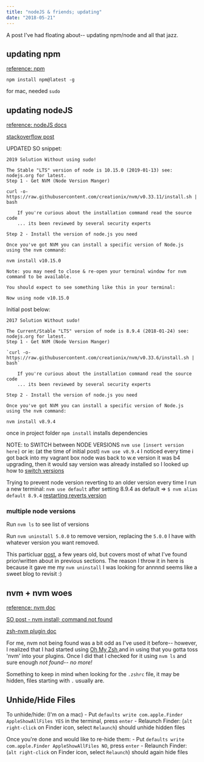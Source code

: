 ```yaml
---
title: "nodeJS & friends; updating"
date: "2018-05-21"
---
```


A post I've had floating about-- updating npm/node and all that jazz.

## updating npm

[reference: npm](https://docs.npmjs.com/getting-started/installing-node)

`npm install npm@latest -g`

for mac, needed `sudo`

## updating nodeJS

[reference: nodeJS docs](https://nodejs.org/en/)

[stackoverflow post](https://stackoverflow.com/questions/10075990/upgrading-node-js-to-latest-version#10076029)

UPDATED SO snippet:

```
2019 Solution Without using sudo!

The Stable "LTS" version of node is 10.15.0 (2019-01-13) see: nodejs.org for latest.
Step 1 - Get NVM (Node Version Manger)

curl -o- https://raw.githubusercontent.com/creationix/nvm/v0.33.11/install.sh | bash

    If you're curious about the installation command read the source code
    ... its been reviewed by several security experts

Step 2 - Install the version of node.js you need

Once you've got NVM you can install a specific version of Node.js using the nvm command:

nvm install v10.15.0

Note: you may need to close & re-open your terminal window for nvm command to be available.

You should expect to see something like this in your terminal:

Now using node v10.15.0

```

Initial post below:

```
2017 Solution Without sudo!

The Current/Stable "LTS" version of node is 8.9.4 (2018-01-24) see: nodejs.org for latest.
Step 1 - Get NVM (Node Version Manger)

`curl -o- https://raw.githubusercontent.com/creationix/nvm/v0.33.6/install.sh | bash`

    If you're curious about the installation command read the source code
    ... its been reviewed by several security experts

Step 2 - Install the version of node.js you need

Once you've got NVM you can install a specific version of Node.js using the nvm command:

nvm install v8.9.4

```

once in project folder `npm install` installs dependencies

NOTE: to SWITCH between NODE VERSIONS `nvm use [insert version here]` or ie: (at the time of initial post) `nvm use v8.9.4`
I noticed every time i got back into my vagrant box node was back to w.e version it was b4 upgrading, then it would say version was already installed so I looked up how to [switch versions](http://michael-kuehnel.de/node.js/2015/09/08/using-vm-to-switch-node-versions.html)

Trying to prevent node version reverting to an older version every time I run a new terminal:
`nvm use default` after setting 8.9.4 as default => `$ nvm alias default 8.9.4`
[restarting reverts version](https://stackoverflow.com/questions/36098765/why-restarting-reverts-the-version-of-node#36099044)

### multiple node versions

Run `nvm ls` to see list of versions

Run `nvm uninstall 5.0.0` to remove version, replacing the `5.0.0` I have with whatever version you want removed.

This particluar [post](https://davidwalsh.name/nvm), a few years old, but covers most of what I've found prior/written about in previous sections. The reason I throw it in here is because it gave me my `nvm uninstall` I was looking for annnnd seems like a sweet blog to revisit :)

## nvm + nvm woes

[reference: nvm doc](https://github.com/creationix/nvm#installation-and-update)

[SO post - nvm install; command not found](https://stackoverflow.com/questions/16904658/node-version-manager-install-nvm-command-not-found)

[zsh-nvm plugin doc](https://github.com/lukechilds/zsh-nvm#as-an-oh-my-zsh-custom-plugin)

For me, nvm not being found was a bit odd as I've used it before-- however, I realized that I had started using [Oh My Zsh ](https://github.com/robbyrussell/oh-my-zsh) and in using that you gotta toss 'nvm' into your plugins. Once I did that I checked for it using `nvm ls` and sure enough _not found-- no more!_

Something to keep in mind when looking for the `.zshrc` file, it may be hidden, files starting with `.` usually are.

## Unhide/Hide Files

To unhide/hide: (I'm on a mac) - Put `defaults write com.apple.Finder AppleShowAllFiles YES` in the terminal, press `enter` - Relaunch Finder: (`alt right-click` on Finder icon, select `Relaunch`) should unhide hidden files

Once you're done and would like to re-hide them: - Put `defaults write com.apple.Finder AppleShowAllFiles NO`, press `enter` - Relaunch Finder: (`alt right-click` on Finder icon, select `Relaunch`) should again hide files
